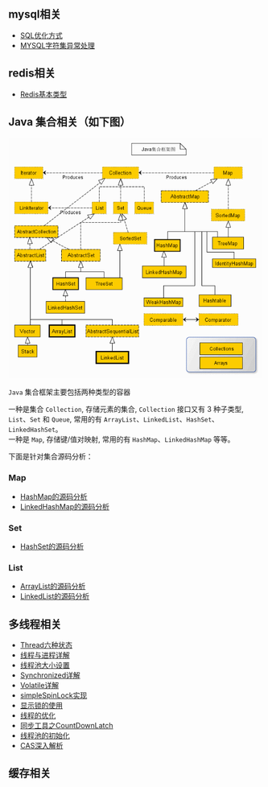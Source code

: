 ## mysql相关
- [SQL优化方式](doc/daily/SQL优化.md)
- [MYSQL字符集异常处理](doc/daily/MySQL字符集存储.md)

## redis相关
- [Redis基本类型](doc/daily/Redis.md)

## Java 集合相关（如下图）

![](img/collection.jpg)

`Java` 集合框架主要包括两种类型的容器   

一种是集合 `Collection`, 存储元素的集合, `Collection` 接口又有 3 种子类型, `List`、`Set` 和 `Queue`, 常用的有 `ArrayList`、`LinkedList`、`HashSet`、`LinkedHashSet`。       
一种是 `Map`, 存储键/值对映射, 常用的有 `HashMap`、`LinkedHashMap` 等等。

下面是针对集合源码分析：
### Map

- [HashMap的源码分析](doc/collection/HashMap.md)
- [LinkedHashMap的源码分析](doc/collection/LinkedHashMap.md)

### Set

- [HashSet的源码分析](doc/collection/HashSet.md)

### List

- [ArrayList的源码分析](doc/collection/ArrayList.md)
- [LinkedList的源码分析](doc/collection/LinkedList.md)


## 多线程相关

- [Thread六种状态](doc/concurrent/Thread状态.md)
- [线程与进程详解](doc/concurrent/线程与进程详解.md)
- [线程池大小设置](doc/concurrent/线程池大小设置.md)
- [Synchronized详解](doc/concurrent/Synchronized.md)
- [Volatile详解](doc/concurrent/Volatile.md)
- [simpleSpinLock实现](doc/concurrent/简单自旋锁的实现.md)
- [显示锁的使用](doc/concurrent/显示锁的使用.md)
- [线程的优化](doc/concurrent/线程的优化.md)
- [同步工具之CountDownLatch](doc/concurrent/CountDownLatch.md)
- [线程池的初始化](doc/concurrent/线程池的初始化.md)
- [CAS深入解析](doc/concurrent/CAS深入解析.md)

## 缓存相关

